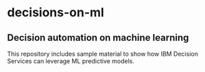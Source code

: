 # decisions-on-ml

## Decision automation on machine learning

This repository includes sample material to show how IBM Decision Services can leverage ML predictive models.
